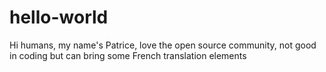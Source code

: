 # hello-world

Hi humans, my name's Patrice, love the open source community, not good in coding but can bring some French translation elements
